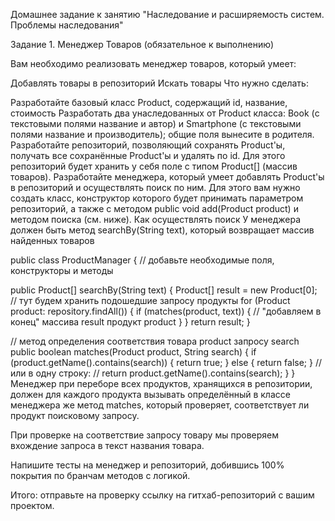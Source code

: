 Домашнее задание к занятию "Наследование и расширяемость систем. Проблемы наследования"

Задание 1. Менеджер Товаров (обязательное к выполнению)

Вам необходимо реализовать менеджер товаров, который умеет:

Добавлять товары в репозиторий
Искать товары
Что нужно сделать:

Разработайте базовый класс Product, содержащий id, название, стоимость
Разработать два унаследованных от Product класса: Book (с текстовыми полями название и автор) и Smartphone (с текстовыми полями название и производитель); общие поля вынесите в родителя.
Разработайте репозиторий, позволяющий сохранять Product'ы, получать все сохранённые Product'ы и удалять по id. Для этого репозиторий будет хранить у себя поле с типом Product[] (массив товаров).
Разработайте менеджера, который умеет добавлять Product'ы в репозиторий и осуществлять поиск по ним. Для этого вам нужно создать класс, конструктор которого будет принимать параметром репозиторий, а также с методом publiс void add(Product product) и методом поиска (см. ниже).
Как осуществлять поиск
У менеджера должен быть метод searchBy(String text), который возвращает массив найденных товаров

public class ProductManager {
  // добавьте необходимые поля, конструкторы и методы

  public Product[] searchBy(String text) {
    Product[] result = new Product[0]; // тут будем хранить подошедшие запросу продукты
    for (Product product: repository.findAll()) {
      if (matches(product, text)) {
        // "добавляем в конец" массива result продукт product
      }
    }
    return result;
  }

  // метод определения соответствия товара product запросу search
  public boolean matches(Product product, String search) {
    if (product.getName().contains(search)) {
      return true;
    } else {
      return false;
    }
    // или в одну строку:
    // return product.getName().contains(search);
  }
}
Менеджер при переборе всех продуктов, хранящихся в репозитории, должен для каждого продукта вызывать определённый в классе менеджера же метод matches, который проверяет, соответствует ли продукт поисковому запросу.

При проверке на соответствие запросу товару мы проверяем вхождение запроса в текст названия товара.

Напишите тесты на менеджер и репозиторий, добившись 100% покрытия по бранчам методов с логикой.

Итого: отправьте на проверку ссылку на гитхаб-репозиторий с вашим проектом.
